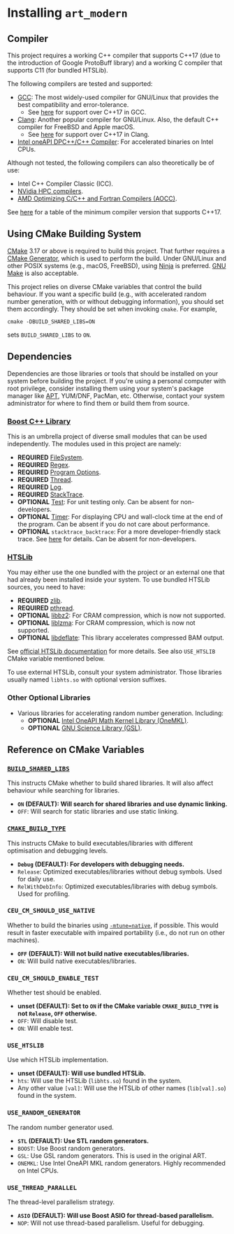 # Installing `art_modern`

## Compiler

This project requires a working C++ compiler that supports C++17 (due to the introduction of Google ProtoBuff library) and a working C compiler that supports C11 (for bundled HTSLib).

The following compilers are tested and supported:

- [GCC](https://gcc.gnu.org/): The most widely-used compiler for GNU/Linux that provides the best compatibility and error-tolerance.
  - See [here](https://gcc.gnu.org/projects/cxx-status.html#cxx17) for support over C++17 in GCC.
- [Clang](https://clang.llvm.org/): Another popular compiler for GNU/Linux. Also, the default C++ compiler for FreeBSD and Apple macOS.
  - See [here](https://clang.llvm.org/cxx_status.html#cxx17) for support over C++17 in Clang.
- [Intel oneAPI DPC++/C++ Compiler](https://www.intel.com/content/www/us/en/developer/tools/oneapi/dpc-compiler.html): For accelerated binaries on Intel CPUs.

Although not tested, the following compilers can also theoretically be of use:

- Intel C++ Compiler Classic (ICC).
- [NVidia HPC compilers](https://developer.nvidia.com/hpc-compilers).
- [AMD Optimizing C/C++ and Fortran Compilers (AOCC)](https://www.amd.com/en/developer/aocc.html).

See [here](https://en.cppreference.com/w/cpp/17) for a table of the minimum compiler version that supports C++17.

## Using CMake Building System

[CMake](https://cmake.org/) 3.17 or above is required to build this project. That further requires a [CMake Generator](https://cmake.org/cmake/help/latest/manual/cmake-generators.7.html), which is used to perform the build. Under GNU/Linux and other POSIX systems (e.g., macOS, FreeBSD), using [Ninja](https://ninja-build.org/) is preferred. [GNU Make](https://www.gnu.org/software/make) is also acceptable.

This project relies on diverse CMake variables that control the build behaviour. If you want a specific build (e.g., with accelerated random number generation, with or without debugging information), you should set them accordingly. They should be set when invoking `cmake`. For example,

```shell
cmake -DBUILD_SHARED_LIBS=ON
```

sets `BUILD_SHARED_LIBS` to `ON`.

## Dependencies

Dependencies are those libraries or tools that should be installed on your system before building the project. If you're using a personal computer with root privilege, consider installing them using your system's package manager like [APT](https://wiki.debian.org/Apt), YUM/DNF, PacMan, etc. Otherwise, contact your system administrator for where to find them or build them from source.

### [Boost C++ Library](https://www.boost.org/)

This is an umbrella project of diverse small modules that can be used independently. The modules used in this project are namely:

- **REQUIRED** [FileSystem](https://www.boost.org/doc/libs/1_85_0/libs/filesystem/).
- **REQUIRED** [Regex](https://www.boost.org/doc/libs/1_85_0/libs/regex/).
- **REQUIRED** [Program Options](https://www.boost.org/doc/libs/1_85_0/libs/program_options/).
- **REQUIRED** [Thread](https://www.boost.org/doc/libs/1_85_0/libs/thread/).
- **REQUIRED** [Log](https://www.boost.org/doc/libs/1_85_0/libs/log/).
- **REQUIRED** [StackTrace](https://www.boost.org/doc/libs/1_85_0/doc/html/stacktrace.html).
- **OPTIONAL** [Test](https://www.boost.org/doc/libs/1_85_0/libs/test/): For unit testing only. Can be absent for non-developers.
- **OPTIONAL** [Timer](https://www.boost.org/doc/libs/1_85_0/libs/timer/): For displaying CPU and wall-clock time at the end of the program. Can be absent if you do not care about performance.
- **OPTIONAL** `stacktrace_backtrace`: For a more developer-friendly stack trace. See [here](https://www.boost.org/doc/libs/1_85_0/doc/html/stacktrace/configuration_and_build.html) for details. Can be absent for non-developers.

### [HTSLib](https://www.htslib.org/)

You may either use the one bundled with the project or an external one that had already been installed inside your system. To use bundled HTSLib sources, you need to have:

- **REQUIRED** [zlib](https://www.zlib.net/).
- **REQUIRED** [pthread](https://www.man7.org/linux/man-pages/man7/pthreads.7.html).
- **OPTIONAL** [libbz2](http://www.bzip.org/): For CRAM compression, which is now not supported.
- **OPTIONAL** [liblzma](https://tukaani.org/xz/): For CRAM compression, which is now not supported.
- **OPTIONAL** [libdeflate](https://github.com/ebiggers/libdeflate): This library accelerates compressed BAM output.

See [official HTSLib documentation](https://github.com/samtools/samtools/blob/master/INSTALL) for more details. See also `USE_HTSLIB` CMake variable mentioned below.

To use external HTSLib, consult your system administrator. Those libraries usually named `libhts.so` with optional version suffixes.

### Other Optional Libraries

- Various libraries for accelerating random number generation. Including:
  - **OPTIONAL** [Intel OneAPI Math Kernel Library (OneMKL)](https://www.intel.com/content/www/us/en/developer/tools/oneapi/onemkl.html).
  - **OPTIONAL** [GNU Science Library (GSL)](https://www.gnu.org/software/gsl/).

## Reference on CMake Variables

### [`BUILD_SHARED_LIBS`](https://cmake.org/cmake/help/latest/variable/BUILD_SHARED_LIBS.html)

This instructs CMake whether to build shared libraries. It will also affect behaviour while searching for libraries.

- **`ON` (DEFAULT): Will search for shared libraries and use dynamic linking.**
- `OFF`: Will search for static libraries and use static linking.

### [`CMAKE_BUILD_TYPE`](https://cmake.org/cmake/help/latest/variable/CMAKE_BUILD_TYPE.html)

This instructs CMake to build executables/libraries with different optimisation and debugging levels.

- **`Debug` (DEFAULT): For developers with debugging needs.**
- `Release`: Optimized executables/libraries without debug symbols. Used for daily use.
- `RelWithDebInfo`: Optimized executables/libraries with debug symbols. Used for profiling.

### `CEU_CM_SHOULD_USE_NATIVE`

Whether to build the binaries using [`-mtune=native`](https://gcc.gnu.org/onlinedocs/gcc-14.1.0/gcc/x86-Options.html#index-march-16), if possible. This would result in faster executable with impaired portability (i.e., do not run on other machines).

- **`OFF` (DEFAULT): Will not build native executables/libraries.**
- `ON`: Will build native executables/libraries.

### `CEU_CM_SHOULD_ENABLE_TEST`

Whether test should be enabled.

- **unset (DEFAULT): Set to `ON` if the CMake variable `CMAKE_BUILD_TYPE` is not `Release`, `OFF` otherwise.**
- `OFF`: Will disable test.
- `ON`: Will enable test.

### `USE_HTSLIB`

Use which HTSLib implementation.

- **unset (DEFAULT): Will use bundled HTSLib.**
- `hts`: Will use the HTSLib (`libhts.so`) found in the system.
- Any other value `[val]`: Will use the HTSLib of other names (`lib[val].so`) found in the system.

### `USE_RANDOM_GENERATOR`

The random number generator used.

- **`STL` (DEFAULT): Use STL random generators.**
- `BOOST`: Use Boost random generators.
- `GSL`: Use GSL random generators. This is used in the original ART.
- `ONEMKL`: Use Intel OneAPI MKL random generators. Highly recommended on Intel CPUs.

### `USE_THREAD_PARALLEL`

The thread-level parallelism strategy.

- **`ASIO` (DEFAULT): Will use Boost ASIO for thread-based parallelism.**
- `NOP`: Will not use thread-based parallelism. Useful for debugging.
